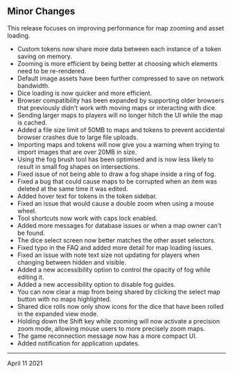 ## Minor Changes

This release focuses on improving performance for map zooming and asset loading.

- Custom tokens now share more data between each instance of a token saving on memory.
- Zooming is more efficient by being better at choosing which elements need to be re-rendered.
- Default image assets have been further compressed to save on network bandwidth.
- Dice loading is now quicker and more efficient.
- Browser compatibility has been expanded by supporting older browsers that previously didn't work with moving maps or interacting with dice.
- Sending larger maps to players will no longer hitch the UI while the map is cached.
- Added a file size limit of 50MB to maps and tokens to prevent accidental browser crashes due to large file uploads.
- Importing maps and tokens will now give you a warning when trying to import images that are over 20MB in size.
- Using the fog brush tool has been optimised and is now less likely to result in small fog shapes on intersections.
- Fixed issue of not being able to draw a fog shape inside a ring of fog.
- Fixed a bug that could cause maps to be corrupted when an item was deleted at the same time it was edited.
- Added hover text for tokens in the token sidebar.
- Fixed an issue that would cause a double zoom when using a mouse wheel.
- Tool shortcuts now work with caps lock enabled.
- Added more messages for database issues or when a map owner can't be found.
- The dice select screen now better matches the other asset selectors.
- Fixed typo in the FAQ and added more detail for map loading issues.
- Fixed an issue with note text size not updating for players when changing between hidden and visible.
- Added a new accessibility option to control the opacity of fog while editing it.
- Added a new accessibility option to disable fog guides.
- You can now clear a map from being shared by clicking the select map button with no maps highlighted.
- Shared dice rolls now only show icons for the dice that have been rolled in the expanded view mode.
- Holding down the Shift key while zooming will now activate a precision zoom mode, allowing mouse users to more precisely zoom maps.
- The game reconnection message now has a more compact UI.
- Added notification for application updates.

---

April 11 2021
